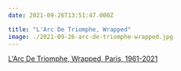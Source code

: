 ```yaml
---
date: 2021-09-26T13:51:47.000Z

title: "L'Arc De Triomphe, Wrapped"
image: ./2021-09-26-arc-de-triomphe-wrapped.jpg
---
```


[L'Arc De Triomphe, Wrapped, Paris, 1961-2021](https://christojeanneclaude.net/artworks/arc-de-triomphe-wrapped/)
